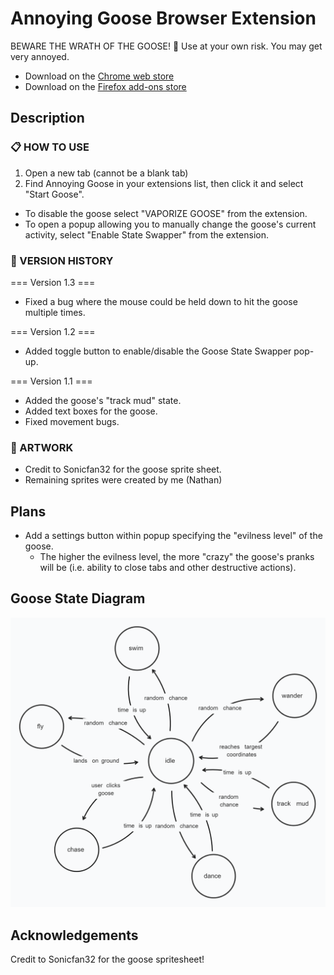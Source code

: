 # Annoying Goose Browser Extension

BEWARE THE WRATH OF THE GOOSE! 🪿
Use at your own risk. You may get very annoyed.

- Download on the [Chrome web store](https://chromewebstore.google.com/detail/annoying-goose/eejfnccgoejgidifcgpphjjfodmiofkm)
- Download on the [Firefox add-ons store](https://addons.mozilla.org/en-US/firefox/addon/annoying-goose/)

## Description

### 📋 HOW TO USE

1. Open a new tab (cannot be a blank tab)
2. Find Annoying Goose in your extensions list, then click it and select "Start Goose".

- To disable the goose select "VAPORIZE GOOSE" from the extension.
- To open a popup allowing you to manually change the goose's current activity, select "Enable State Swapper" from the extension.

### 📅 VERSION HISTORY

=== Version 1.3 ===

- Fixed a bug where the mouse could be held down to hit the goose multiple times.

=== Version 1.2 ===

- Added toggle button to enable/disable the Goose State Swapper pop-up.

=== Version 1.1 ===

- Added the goose's "track mud" state.
- Added text boxes for the goose.
- Fixed movement bugs.

### 🎨 ARTWORK

- Credit to Sonicfan32 for the goose sprite sheet.
- Remaining sprites were created by me (Nathan)

## Plans

- Add a settings button within popup specifying the "evilness level" of the goose.
  - The higher the evilness level, the more "crazy" the goose's pranks will be (i.e. ability to close tabs and other destructive actions).

## Goose State Diagram

![Goose State Diagram](images/github/state-diagram.png)

## Acknowledgements

Credit to Sonicfan32 for the goose spritesheet!
